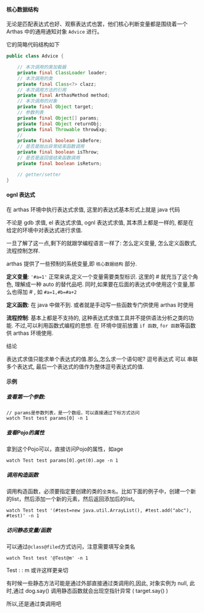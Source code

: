 #### 核心数据结构

无论是匹配表达式也好、观察表达式也罢，他们核心判断变量都是围绕着一个 Arthas 中的通用通知对象 `Advice` 进行。

它的简略代码结构如下



```java
public class Advice {

  	// 本次调用的类加载器
    private final ClassLoader loader;
  	// 本次调用的类
    private final Class<?> clazz;
    // 本次调用方法的引用
    private final ArthasMethod method;
    // 本次调用的对象
    private final Object target;
    // 参数列表
    private final Object[] params;
    private final Object returnObj;
    private final Throwable throwExp;
    // 
    private final boolean isBefore;
    // 是否是抛出异常结束函数调用
    private final boolean isThrow;
    // 是否是返回值结束函数调用
    private final boolean isReturn;

    // getter/setter
}
```



#### ognl 表达式

在 arthas 环境中执行表达式求值, 这里的表达式基本形式上就是 java 代码

不论是 gdb 求值, el 表达式求值, ognl 表达式求值, 其本质上都是一样的, 都是在给定的环境中对表达式进行求值.

一旦了解了这一点,剩下的就跟学编程语言一样了: 怎么定义变量, 怎么定义函数式, 流程控制怎样.



arthas 提供了一些预制的系统变量,即 `核心数据结构` 部分. 

**定义变量**:    `'#a=1'` 正常来讲,定义一个变量需要类型标识. 这里的 # 就充当了这个角色, 理解成一种 auto 的替代品吧. 同时,如果要在后面的表达式中使用这个变量,那么也得加 # , 如 `#a=1,#b=#a+2`

**定义函数**: 在 java 中做不到.   或者就是手动写一些函数专门供使用 arthas 时使用

**流程控制**: 基本上都是不支持的, 这种表达式求值工具并不提供语法分析之类的功能.   不过,可以利用函数式编程的思想.  在 环境中提前放置 `if 函数`, `for 函数`等函数供 arthas 环境使用.



结论

表达式求值只能求单个表达式的值.那么,怎么求一个语句呢?  逗号表达式 可以 串联多个表达式, 最后一个表达式的值作为整体逗号表达式的值.



#### 示例

##### 查看第一个参数:  

```
// params是参数列表，是一个数组，可以直接通过下标方式访问
watch Test test params[0] -n 1
```

##### 查看Pojo的属性

拿到这个Pojo可以，直接访问Pojo的属性，如age

```
watch Test test params[0].get(0).age -n 1
```

##### 调用构造函数

调用构造函数，必须要指定要创建的类的`全类名`。比如下面的例子中，创建一个新的list，然后添加一个新的元素，然后返回添加后的list。

```
watch Test test '(#test=new java.util.ArrayList(), #test.add("abc"), #test)' -n 1
```

##### 访问静态变量/函数

可以通过`@class@filed`方式访问，注意需要填写全类名

```
watch Test test '@Test@m' -n 1
```

Test : : m 或许这样更亲切

有时候一些静态方法可能是通过外部直接通过类调用的,因此, 对象实例为 null,  此时,通过 dog.say() 调用静态函数就会出现空指针异常  ( target.say() )

所以,还是通过类调用吧











